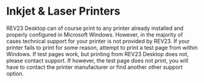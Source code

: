 # Inkjet & Laser Printers

REV23 Desktop can of course print to any printer already installed and properly configured in Microsoft Windows. However, in the majority of cases technical support for your printer is not provided by REV23. If your printer fails to print for some reason, attempt to print a test page from within Windows. If test pages work, but printing from REV23 Desktop does not, please contact support. If however, the test page does not print, you will have to contact the printer manufacturer or find another other support option.